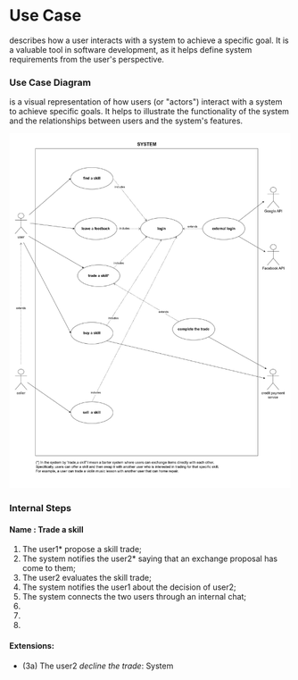 # Use Case
describes how a user interacts with a system to achieve a specific goal. It is a valuable tool in software development, as it helps define system requirements from the user's perspective.
### Use Case Diagram
is a visual representation of how users (or "actors") interact with a system to achieve specific goals. It helps to illustrate the functionality of the system and the relationships between users and the system's features.

![alt text](pics/UCD.jpg)

### Internal Steps
#### Name : Trade a skill
1. The user1* propose a skill trade;
2. The system notifies the user2* saying that an exchange proposal has come to them;
3. The user2 evaluates the skill trade;
4. The system notifies the user1 about the decision of user2;
5. The system connects the two users through an internal chat;
6. 
7. 
8.
#### Extensions:
- (3a) The user2 *decline the trade*: System  
 

